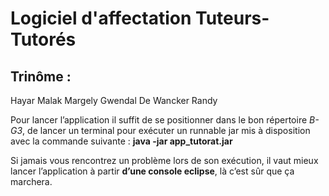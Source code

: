 # Logiciel d'affectation Tuteurs-Tutorés

## Trinôme : 
Hayar Malak 
Margely Gwendal 
De Wancker Randy 

Pour lancer l’application il suffit de se positionner dans le bon répertoire *B-G3*, de lancer un terminal pour exécuter un runnable jar mis à disposition avec la commande suivante :  **java -jar app_tutorat.jar**

Si jamais vous rencontrez un problème lors de son exécution, il vaut mieux lancer l’application à partir **d’une console eclipse**, là c’est sûr que ça marchera.
